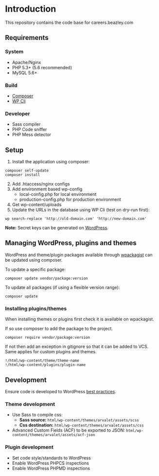 # Introduction
This repository contains the code base for careers.beazley.com

## Requirements
### System
- Apache/Nginx
- PHP 5.3+ (5.6 recommended)
- MySQL 5.6+

### Build
- [Composer](https://getcomposer.org/)
- [WP Cli](http://wp-cli.org/)

### Developer
- Sass compiler
- PHP Code sniffer
- PHP Mess detector

## Setup
1. Install the application using composer:
```
composer self-update
composer install
```
2. Add .htaccess/nginx configs
3. Add environment based wp-config
    * local-config.php for local environment
    * production-config.php for production environment
4. Get wp-content/uploads
5. Update the URLs in the database using WP Cli (test on dry-run first):
```
wp search-replace 'http://old-domain.com' 'http://new-domain.com'
```

**Note:** Secret keys can be generated on [WordPress](https://api.wordpress.org/secret-key/1.1/salt/).

## Managing WordPress, plugins and themes
WordPress and theme/plugin packages available through [wpackagist](https://wpackagist.org/) can be updated using composer.

To update a specific package:
```
composer update vendor/package:version
```

To update all packages (if using a flexible version range):
```
composer update
```

### Installing plugins/themes
When installing themes or plugins first check it is available on wpackagist.

If so use composer to add the package to the project. 

```
composer require vendor/package:version
```

If not then add an exception in gitignore so that it can be added to VCS. Same applies for custom plugins and themes.
```
!/html/wp-content/theme/theme-name
!/html/wp-content/plugins/plugin-name
```

## Development
Ensure code is developed to WordPress [best practices](https://make.wordpress.org/core/handbook/best-practices/).

### Theme development
- Use Sass to compile css:
    - **Sass source:** ```html/wp-content/themes/arvalet/assets/scss```
    - **Css destination:** ```html/wp-content/themes/arvalet/assets/css```
- Advanced Custom Fields (ACF) to be exported to JSON:  ```html/wp-content/themes/arvalet/assets/acf-json```

### Plugin development
- Set code style/standards to WordPress
- Enable WordPress PHPCS inspections
- Enable WordPress PHPMD inspections
